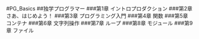 #PG_Basics
##独学プログラマー
###第1章 イントロプロダクション
###第2章 さあ、はじめよう！
###第3章 プログラミング入門
###第4章 関数
###第5章 コンテナ
###第6章 文字列操作
###第7章 ループ
###第8章 モジュール
###第9章 ファイル
